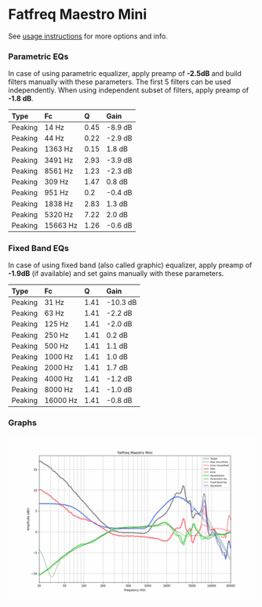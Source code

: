 # Fatfreq Maestro Mini
See [usage instructions](https://github.com/jaakkopasanen/AutoEq#usage) for more options and info.

### Parametric EQs
In case of using parametric equalizer, apply preamp of **-2.5dB** and build filters manually
with these parameters. The first 5 filters can be used independently.
When using independent subset of filters, apply preamp of **-1.8 dB**.

| Type    | Fc       |    Q | Gain    |
|:--------|:---------|:-----|:--------|
| Peaking | 14 Hz    | 0.45 | -8.9 dB |
| Peaking | 44 Hz    | 0.22 | -2.9 dB |
| Peaking | 1363 Hz  | 0.15 | 1.8 dB  |
| Peaking | 3491 Hz  | 2.93 | -3.9 dB |
| Peaking | 8561 Hz  | 1.23 | -2.3 dB |
| Peaking | 309 Hz   | 1.47 | 0.8 dB  |
| Peaking | 951 Hz   | 0.2  | -0.4 dB |
| Peaking | 1838 Hz  | 2.83 | 1.3 dB  |
| Peaking | 5320 Hz  | 7.22 | 2.0 dB  |
| Peaking | 15663 Hz | 1.26 | -0.6 dB |

### Fixed Band EQs
In case of using fixed band (also called graphic) equalizer, apply preamp of **-1.9dB**
(if available) and set gains manually with these parameters.

| Type    | Fc       |    Q | Gain     |
|:--------|:---------|:-----|:---------|
| Peaking | 31 Hz    | 1.41 | -10.3 dB |
| Peaking | 63 Hz    | 1.41 | -2.2 dB  |
| Peaking | 125 Hz   | 1.41 | -2.0 dB  |
| Peaking | 250 Hz   | 1.41 | 0.2 dB   |
| Peaking | 500 Hz   | 1.41 | 1.1 dB   |
| Peaking | 1000 Hz  | 1.41 | 1.0 dB   |
| Peaking | 2000 Hz  | 1.41 | 1.7 dB   |
| Peaking | 4000 Hz  | 1.41 | -1.2 dB  |
| Peaking | 8000 Hz  | 1.41 | -1.0 dB  |
| Peaking | 16000 Hz | 1.41 | -0.8 dB  |

### Graphs
![](./Fatfreq%20Maestro%20Mini.png)
